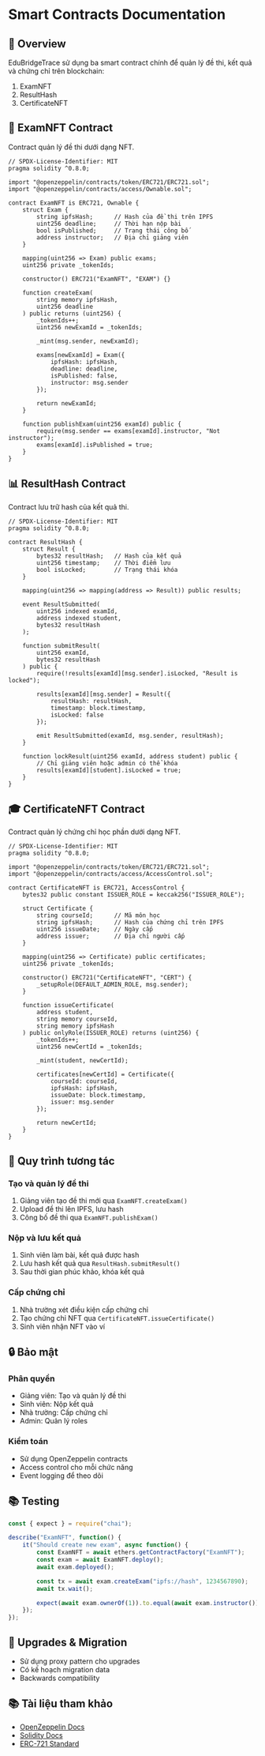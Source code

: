 # Smart Contracts Documentation

## 📝 Overview

EduBridgeTrace sử dụng ba smart contract chính để quản lý đề thi, kết quả và chứng chỉ trên blockchain:

1. ExamNFT
2. ResultHash
3. CertificateNFT

## 🔐 ExamNFT Contract

Contract quản lý đề thi dưới dạng NFT.

```solidity
// SPDX-License-Identifier: MIT
pragma solidity ^0.8.0;

import "@openzeppelin/contracts/token/ERC721/ERC721.sol";
import "@openzeppelin/contracts/access/Ownable.sol";

contract ExamNFT is ERC721, Ownable {
    struct Exam {
        string ipfsHash;      // Hash của đề thi trên IPFS
        uint256 deadline;     // Thời hạn nộp bài
        bool isPublished;     // Trạng thái công bố
        address instructor;   // Địa chỉ giảng viên
    }
    
    mapping(uint256 => Exam) public exams;
    uint256 private _tokenIds;
    
    constructor() ERC721("ExamNFT", "EXAM") {}
    
    function createExam(
        string memory ipfsHash,
        uint256 deadline
    ) public returns (uint256) {
        _tokenIds++;
        uint256 newExamId = _tokenIds;
        
        _mint(msg.sender, newExamId);
        
        exams[newExamId] = Exam({
            ipfsHash: ipfsHash,
            deadline: deadline,
            isPublished: false,
            instructor: msg.sender
        });
        
        return newExamId;
    }
    
    function publishExam(uint256 examId) public {
        require(msg.sender == exams[examId].instructor, "Not instructor");
        exams[examId].isPublished = true;
    }
}
```

## 📊 ResultHash Contract

Contract lưu trữ hash của kết quả thi.

```solidity
// SPDX-License-Identifier: MIT
pragma solidity ^0.8.0;

contract ResultHash {
    struct Result {
        bytes32 resultHash;   // Hash của kết quả
        uint256 timestamp;    // Thời điểm lưu
        bool isLocked;        // Trạng thái khóa
    }
    
    mapping(uint256 => mapping(address => Result)) public results;
    
    event ResultSubmitted(
        uint256 indexed examId,
        address indexed student,
        bytes32 resultHash
    );
    
    function submitResult(
        uint256 examId,
        bytes32 resultHash
    ) public {
        require(!results[examId][msg.sender].isLocked, "Result is locked");
        
        results[examId][msg.sender] = Result({
            resultHash: resultHash,
            timestamp: block.timestamp,
            isLocked: false
        });
        
        emit ResultSubmitted(examId, msg.sender, resultHash);
    }
    
    function lockResult(uint256 examId, address student) public {
        // Chỉ giảng viên hoặc admin có thể khóa
        results[examId][student].isLocked = true;
    }
}
```

## 🎓 CertificateNFT Contract

Contract quản lý chứng chỉ học phần dưới dạng NFT.

```solidity
// SPDX-License-Identifier: MIT
pragma solidity ^0.8.0;

import "@openzeppelin/contracts/token/ERC721/ERC721.sol";
import "@openzeppelin/contracts/access/AccessControl.sol";

contract CertificateNFT is ERC721, AccessControl {
    bytes32 public constant ISSUER_ROLE = keccak256("ISSUER_ROLE");
    
    struct Certificate {
        string courseId;      // Mã môn học
        string ipfsHash;      // Hash của chứng chỉ trên IPFS
        uint256 issueDate;    // Ngày cấp
        address issuer;       // Địa chỉ người cấp
    }
    
    mapping(uint256 => Certificate) public certificates;
    uint256 private _tokenIds;
    
    constructor() ERC721("CertificateNFT", "CERT") {
        _setupRole(DEFAULT_ADMIN_ROLE, msg.sender);
    }
    
    function issueCertificate(
        address student,
        string memory courseId,
        string memory ipfsHash
    ) public onlyRole(ISSUER_ROLE) returns (uint256) {
        _tokenIds++;
        uint256 newCertId = _tokenIds;
        
        _mint(student, newCertId);
        
        certificates[newCertId] = Certificate({
            courseId: courseId,
            ipfsHash: ipfsHash,
            issueDate: block.timestamp,
            issuer: msg.sender
        });
        
        return newCertId;
    }
}
```

## 🔄 Quy trình tương tác

### Tạo và quản lý đề thi
1. Giảng viên tạo đề thi mới qua `ExamNFT.createExam()`
2. Upload đề thi lên IPFS, lưu hash
3. Công bố đề thi qua `ExamNFT.publishExam()`

### Nộp và lưu kết quả
1. Sinh viên làm bài, kết quả được hash
2. Lưu hash kết quả qua `ResultHash.submitResult()`
3. Sau thời gian phúc khảo, khóa kết quả

### Cấp chứng chỉ
1. Nhà trường xét điều kiện cấp chứng chỉ
2. Tạo chứng chỉ NFT qua `CertificateNFT.issueCertificate()`
3. Sinh viên nhận NFT vào ví

## 🔒 Bảo mật

### Phân quyền
- Giảng viên: Tạo và quản lý đề thi
- Sinh viên: Nộp kết quả
- Nhà trường: Cấp chứng chỉ
- Admin: Quản lý roles

### Kiểm toán
- Sử dụng OpenZeppelin contracts
- Access control cho mỗi chức năng
- Event logging để theo dõi

## 📚 Testing

```javascript
const { expect } = require("chai");

describe("ExamNFT", function() {
    it("Should create new exam", async function() {
        const ExamNFT = await ethers.getContractFactory("ExamNFT");
        const exam = await ExamNFT.deploy();
        await exam.deployed();

        const tx = await exam.createExam("ipfs://hash", 1234567890);
        await tx.wait();

        expect(await exam.ownerOf(1)).to.equal(await exam.instructor());
    });
});
```

## 🔄 Upgrades & Migration

- Sử dụng proxy pattern cho upgrades
- Có kế hoạch migration data
- Backwards compatibility

## 📚 Tài liệu tham khảo

- [OpenZeppelin Docs](https://docs.openzeppelin.com/)
- [Solidity Docs](https://docs.soliditylang.org/)
- [ERC-721 Standard](https://eips.ethereum.org/EIPS/eip-721) 